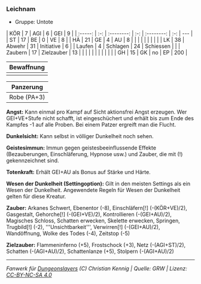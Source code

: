 ### Leichnam

- Gruppe: Untote

|   KÖR   |  7  |    AGI     |  6  |    GEI     |  9  |
| :-----: | :-: | :--------: | :-: | :--------: | :-: | --- |
|   ST    | 17  |     BE     |  0  |     VE     |  8  |
|   HÄ    | 21  |     GE     |  4  |     AU     |  8  |
|         |     |            |     |            |     |     |
|   LK    | 38  |   Abwehr   | 31  | Initiative |  6  |
| Laufen  |  4  |  Schlagen  | 24  | Schiessen  |     |
| Zaubern | 17  | Zielzauber | 13  |            |     |
|         |     |            |     |            |     |     |
|   GH    | 15  |     GK     | no  |     EP     | 200 |

| Bewaffnung |
| :--------: |
|            |

|  Panzerung  |
| :---------: |
| Robe (PA+3) |

**Angst:** Kann einmal pro Kampf auf Sicht aktionsfrei Angst erzeugen. Wer GEI+VE+Stufe nicht schafft, ist eingeschüchert und erhält bis zum Ende des Kampfes -1 auf alle Proben. Bei einem Patzer ergreift man die Flucht.

**Dunkelsicht:** Kann selbst in völliger Dunkelheit noch sehen.

**Geistesimmun:** Immun gegen geistesbeeinflussende Effekte (Bezauberungen, Einschläferung, Hypnose usw.) und Zauber, die mit (!) gekennzeichnet sind.

**Totenkraft:** Erhält GEI+AU als Bonus auf Stärke und Härte.

**Wesen der Dunkelheit (Settingoption):** Gilt in den meisten Settings als ein Wesen der Dunkelheit. Angewendete Regeln für Wesen der Dunkelheit gelten für diese Kreatur.

**Zauber:** Arkanes Schwert, Ebenentor (-8), Einschläfern[!] (-(KÖR+VE)/2), Gasgestalt, Gehorche[!] (-(GEI+VE)/2), Kontrollieren (-(GEI+AU)/2), Magisches Schloss, Schatten erwecken, Skelette erwecken, Springen, Trugbild[!] (-2), '''Unsichtbarkeit''', Verwirren[!] (-(GEI+AU)/2), Wandöffnung, Wolke des Todes (-4), Zeitstop (-5)

**Zielzauber:** Flammeninferno (+5), Frostschock (+3), Netz (-(AGI+ST)/2), Schatten (-(AGI+AU)/2), Schattenlanze (+5), Stolpern (-(AGI+AU)/2)

---

_Fanwerk für [Dungeonslayers](https://www.dungeonslayers.net/) (C) Christian Kennig | Quelle: GRW | Lizenz: [CC-BY-NC-SA 4.0](https://creativecommons.org/licenses/by-nc-sa/4.0/deed.de)_
